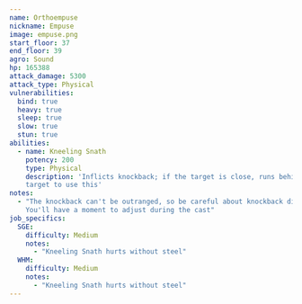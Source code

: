 ```yaml
---
name: Orthoempuse
nickname: Empuse
image: empuse.png
start_floor: 37
end_floor: 39
agro: Sound
hp: 165388
attack_damage: 5300
attack_type: Physical
vulnerabilities:
  bind: true
  heavy: true
  sleep: true
  slow: true
  stun: true
abilities:
  - name: Kneeling Snath
    potency: 200
    type: Physical
    description: 'Inflicts knockback; if the target is close, runs behind the
    target to use this'
notes:
  - "The knockback can't be outranged, so be careful about knockback direction.
    You'll have a moment to adjust during the cast"
job_specifics:
  SGE:
    difficulty: Medium
    notes:
      - "Kneeling Snath hurts without steel"
  WHM:
    difficulty: Medium
    notes:
      - "Kneeling Snath hurts without steel"
---
```

